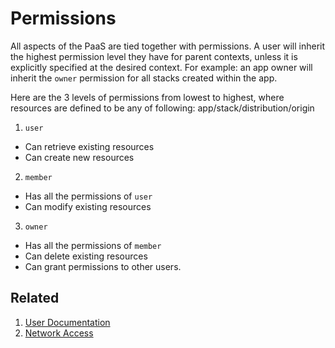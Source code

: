 # Permissions

All aspects of the PaaS are tied together with permissions. A user will inherit the highest permission level they have for parent contexts, unless it is explicitly specified at the desired context. For example: an app owner will inherit the `owner` permission for all stacks created within the app.

Here are the 3 levels of permissions from lowest to highest, where resources are defined to be any of following: app/stack/distribution/origin

1. `user`
  * Can retrieve existing resources
  * Can create new resources
2. `member`
  * Has all the permissions of `user`
  * Can modify existing resources
3. `owner`
  * Has all the permissions of `member`
  * Can delete existing resources
  * Can grant permissions to other users.


## Related
1. [User Documentation](README.md)
2. [Network Access](Network.md)
